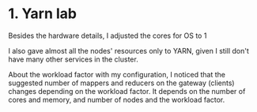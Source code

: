# 1. Yarn lab

Besides the hardware details, I adjusted the cores for OS to 1

I also gave almost all the nodes' resources only to YARN, given I still don't have many other services in the cluster.

About the workload factor with my configuration, I noticed that the suggested number of mappers and reducers on the gateway (clients) changes depending on the workload factor. It depends on the number of cores and memory, and number of nodes and the workload factor.

